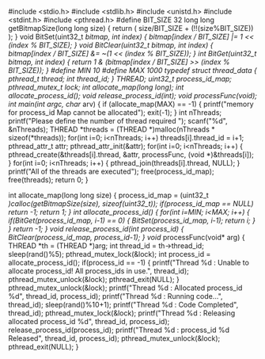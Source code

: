 #include <stdio.h>
#include <stdlib.h>
#include <unistd.h>
#include <stdint.h>
#include <pthread.h>
#define BIT_SIZE 32
long long getBitmapSize(long long size) {
return ( size/BIT_SIZE + (!!(size%BIT_SIZE)) );
}
void BitSet(uint32_t *bitmap, int index) {
bitmap[index / BIT_SIZE] |= 1 << (index % BIT_SIZE);
}
void BitClear(uint32_t *bitmap, int index) {
bitmap[index / BIT_SIZE] &= ~(1 << (index % BIT_SIZE));
}
int BitGet(uint32_t *bitmap, int index) {
return 1 & (bitmap[index / BIT_SIZE] >> (index % BIT_SIZE));
}
#define MIN 10
#define MAX 1000
typedef struct thread_data {
pthread_t thread;
int thread_id;
} THREAD;
uint32_t *process_id_map;
pthread_mutex_t lock;
int allocate_map(long long);
int allocate_process_id();
void release_process_id(int);
void* processFunc(void*);
int main(int argc, char** arv) {
if (allocate_map(MAX) == -1) {
printf("memory for process_id Map cannot be allocated");
exit(-1);
}
int nThreads;
printf("Please define the number of thread  required ");
scanf("%d", &nThreads);
THREAD *threads = (THREAD *)malloc(nThreads * sizeof(*threads));
for(int i=0; i<nThreads; i++) threads[i].thread_id = i+1;
pthread_attr_t attr;
pthread_attr_init(&attr);
for(int i=0; i<nThreads; i++) {
pthread_create(&threads[i].thread, &attr, processFunc, (void *)&threads[i]);
 }
for(int i=0; i<nThreads; i++)
 {
pthread_join(threads[i].thread, NULL);
  }
printf("All of the threads are executed");
free(process_id_map);
free(threads);
return 0;
}

int allocate_map(long long size) {
process_id_map = (uint32_t *)calloc(getBitmapSize(size), sizeof(uint32_t));
if(process_id_map == NULL)
return -1;
return 1;
}
int allocate_process_id() {
for(int i=MIN; i<MAX; i++) {
if(BitGet(process_id_map, i-1) == 0) {
BitSet(process_id_map, i-1);
return i;
}
}
return -1; 
}
void release_process_id(int process_id) {
BitClear(process_id_map, process_id-1);
}
void* processFunc(void* arg) {
THREAD *th = (THREAD *)arg;
int thread_id = th->thread_id;
sleep(rand()%5); 
pthread_mutex_lock(&lock);
int process_id = allocate_process_id();
if(process_id == -1) { 
printf("Thread %d : Unable to allocate process_id! All process_ids in use.", thread_id);
pthread_mutex_unlock(&lock);
pthread_exit(NULL);
}
pthread_mutex_unlock(&lock);
 printf("Thread %d : Allocated process_id %d", thread_id, process_id);
printf("Thread %d : Running code...", thread_id);
sleep(rand()%10+1); 
printf("Thread %d : Code Completed", thread_id);
pthread_mutex_lock(&lock);
printf("Thread %d : Releasing allocated process_id %d", thread_id, process_id);
release_process_id(process_id);	
printf("Thread %d : process_id %d Released", thread_id, process_id);
pthread_mutex_unlock(&lock);
pthread_exit(NULL);
}
